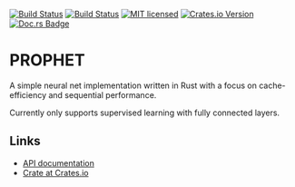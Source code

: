 [![Build Status](https://travis-ci.org/Robbepop/prophet.svg?branch=master)](https://travis-ci.org/Robbepop/prophet)
[![Build Status](https://ci.appveyor.com/api/projects/status/2ckrux25wpa5eseh/branch/master?svg=true)](https://ci.appveyor.com/project/Robbepop/prophet/branch/master)
[![MIT licensed](https://img.shields.io/badge/license-MIT-blue.svg)](./LICENSE)
[![Crates.io Version](https://img.shields.io/crates/v/prophet.svg)](https://crates.io/crates/prophet)
[![Doc.rs Badge](https://docs.rs/prophet/badge.svg)](https://docs.rs/prophet)


PROPHET
=======

A simple neural net implementation written in Rust with a focus on cache-efficiency and sequential performance.

Currently only supports supervised learning with fully connected layers.

## Links

 - [API documentation](https://docs.rs/prophet)
 - [Crate at Crates.io](https://crates.io/crates/prophet)

